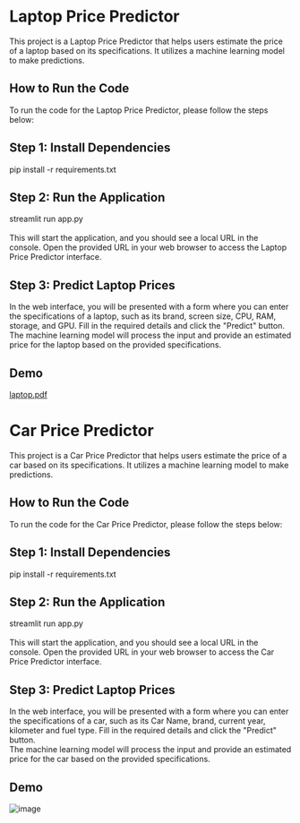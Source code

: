 # Laptop Price Predictor <br />
This project is a Laptop Price Predictor that helps users estimate the price of a laptop based on its specifications. It utilizes a machine learning model to make predictions.<br />

## How to Run the Code <br />
To run the code for the Laptop Price Predictor, please follow the steps below: <br />
## Step 1: Install Dependencies <br />
pip install -r requirements.txt <br />
## Step 2: Run the Application <br/>
streamlit run app.py <br/>
<br/>
This will start the application, and you should see a local URL in the console. Open the provided URL in your web browser to access the Laptop Price Predictor interface. <br />
## Step 3: Predict Laptop Prices <br/>
In the web interface, you will be presented with a form where you can enter the specifications of a laptop, such as its brand, screen size, CPU, RAM, storage, and GPU. Fill in the required details and click the "Predict" button. <br />
The machine learning model will process the input and provide an estimated price for the laptop based on the provided specifications.<br/>

## Demo <br/>


[laptop.pdf](https://github.com/AJITKUMAR130012/Machine_Learning_Project/files/11771134/laptop.pdf) <br/>

# Car Price Predictor <br />

This project is a Car Price Predictor that helps users estimate the price of a car based on its specifications. It utilizes a machine learning model to make predictions.<br />

## How to Run the Code <br />
To run the code for the Car Price Predictor, please follow the steps below: <br />
## Step 1: Install Dependencies <br />
pip install -r requirements.txt <br />
## Step 2: Run the Application <br/>
streamlit run app.py <br/>
<br/>
This will start the application, and you should see a local URL in the console. Open the provided URL in your web browser to access the Car Price Predictor interface. <br />
## Step 3: Predict Laptop Prices <br/>
In the web interface, you will be presented with a form where you can enter the specifications of a car, such as its Car Name, brand, current year, kilometer and fuel type. Fill in the required details and click the "Predict" button. <br />
The machine learning model will process the input and provide an estimated price for the car based on the provided specifications.<br/>

## Demo <br/>

![image](https://github.com/AJITKUMAR130012/Machine_Learning_Project/assets/60688738/ba801cc8-beef-44be-979b-73570b5c5feb)








